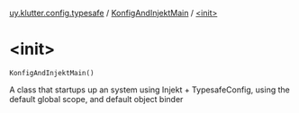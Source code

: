 [uy.klutter.config.typesafe](../index.md) / [KonfigAndInjektMain](index.md) / [&lt;init&gt;](.)


# &lt;init&gt;
`KonfigAndInjektMain()`

A class that startups up an system using Injekt + TypesafeConfig, using the default global scope, and default object binder


